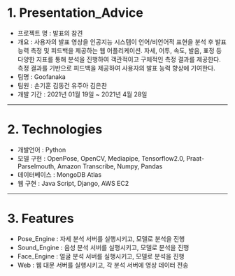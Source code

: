 # 1. Presentation_Advice
* 프로젝트 명 : 발표의 참견 
* 개요 : 사용자의 발표 영상을 인공지능 시스템이 언어/비언어적 표현을 분석 후 발표 능력 측정 및 피드백을 제공하는 웹 어플리케이션. 자세, 어투, 속도, 발음, 표정 등 다양한 지표를 통해 분석을 진행하여 객관적이고 구체적인 측정 결과를 제공한다. 측정 결과를 기반으로 피드백을 제공하여 사용자의 발표 능력 향상에 기여한다.
* 팀명 : Goofanaka 
* 팀원 : 손기훈 김동건 유주아 김은찬
* 개발 기간 : 2021년 01월 19일 ~ 2021년 4월 28일
___

# 2. Technologies
- 개발언어 : Python
- 모델 구현 : OpenPose, OpenCV, Mediapipe, Tensorflow2.0, Praat-Parselmouth, Amazon Transcribe, Numpy, Pandas
- 데이터베이스 : MongoDB Atlas
- 웹 구현 : Java Script, Django, AWS EC2

___

# 3. Features
- Pose_Engine : 자세 분석 서버를 실행시키고, 모델로 분석을 진행
- Sound_Engine : 음성 분석 서버를 실행시키고, 모델로 분석을 진행
- Face_Engine : 얼굴 분석 서버를 실행시키고, 모델로 분석을 진행
- Web : 웹 대문 서버를 실행시키고, 각 분석 서버에 영상 데이터 전송

